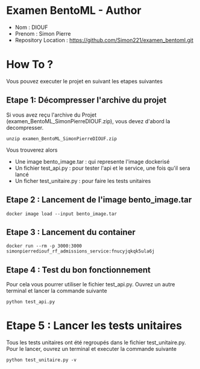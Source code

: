 # Examen BentoML - Author

* Nom : DIOUF
* Prenom : Simon Pierre 
* Repository Location : https://github.com/Simon221/examen_bentoml.git


# How To ?
Vous pouvez executer le projet en suivant les etapes suivantes

## Etape 1: Décompresser l'archive du projet
Si vous avez reçu l'archive du Projet (examen_BentoML_SimonPierreDIOUF.zip), vous devez d'abord la decompresser.

``` unzip examen_BentoML_SimonPierreDIOUF.zip ```

Vous trouverez alors
- Une image bento_image.tar : qui represente l'image dockerisé
- Un fichier test_api.py : pour tester l'api et le service, une fois qu'il sera lancé
- Un ficher test_unitaire.py : pour faire les tests unitaires

## Etape 2 : Lancement de l'image bento_image.tar
``` docker image load --input bento_image.tar ```

## Etape 3 : Lancement du container 
``` docker run --rm -p 3000:3000 simonpierrediouf_rf_admissions_service:fnucyjqkqk5ula6j ```

## Etape 4 : Test du bon fonctionnement 
Pour cela vous pourrer utiliser le fichier test_api.py.
Ouvrez un autre terminal et lancer la commande suivante

``` python test_api.py ```

# Etape 5 : Lancer les tests unitaires
Tous les tests unitaires ont été regroupés dans le fichier test_unitaire.py.
Pour le lancer, ouvrez un terminal et executer la commande suivante

``` python test_unitaire.py -v ```

